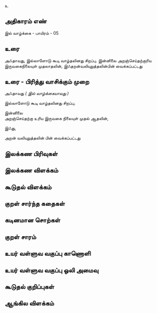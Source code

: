 உ


## அதிகாரம் எண்

இல் வாழ்க்கை - பாயிரம் - 05

## உரை

அஃதாவது, இல்லாளோடு கூடி வாழ்தலினது சிறப்பு. இன்னிலை அறஞ்செய்தற்குரிய இருவகைநிலையுள் முதலாதலின், இஃதறன்வலியுறுத்தலின்பின் வைக்கப்பட்டது

## உரை - பிரித்து வாசிக்கும் முறை

அஃதாவது _( இல் வாழ்க்கையாவது )_  

இல்லாளோடு கூடி வாழ்தலினது சிறப்பு.  

இன்னிலை   
அறஞ்செய்தற்கு உரிய இருவகை நிலையுள் முதல் ஆதலின்,  

இஃது,  

அறன் வலியுறுத்தலின் பின் வைக்கப்பட்டது

## இலக்கண பிரிவுகள் 


## இலக்கண விளக்கம்


## கூடுதல் விளக்கம்


## குறள் சார்ந்த கதைகள் 


## கடினமான சொற்கள்


## குறள் சாரம் 


## உயர் வள்ளுவ வகுப்பு காணொளி


## உயர் வள்ளுவ வகுப்பு ஒலி அமைவு 


## கூடுதல் குறிப்புகள்


## ஆங்கில விளக்கம்

